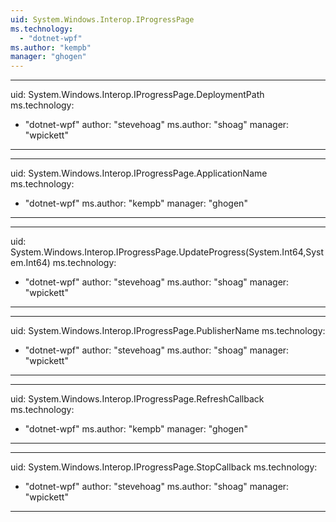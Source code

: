 ```yaml
---
uid: System.Windows.Interop.IProgressPage
ms.technology: 
  - "dotnet-wpf"
ms.author: "kempb"
manager: "ghogen"
---
```


---
uid: System.Windows.Interop.IProgressPage.DeploymentPath
ms.technology: 
  - "dotnet-wpf"
author: "stevehoag"
ms.author: "shoag"
manager: "wpickett"
---

---
uid: System.Windows.Interop.IProgressPage.ApplicationName
ms.technology: 
  - "dotnet-wpf"
ms.author: "kempb"
manager: "ghogen"
---

---
uid: System.Windows.Interop.IProgressPage.UpdateProgress(System.Int64,System.Int64)
ms.technology: 
  - "dotnet-wpf"
author: "stevehoag"
ms.author: "shoag"
manager: "wpickett"
---

---
uid: System.Windows.Interop.IProgressPage.PublisherName
ms.technology: 
  - "dotnet-wpf"
author: "stevehoag"
ms.author: "shoag"
manager: "wpickett"
---

---
uid: System.Windows.Interop.IProgressPage.RefreshCallback
ms.technology: 
  - "dotnet-wpf"
ms.author: "kempb"
manager: "ghogen"
---

---
uid: System.Windows.Interop.IProgressPage.StopCallback
ms.technology: 
  - "dotnet-wpf"
author: "stevehoag"
ms.author: "shoag"
manager: "wpickett"
---
